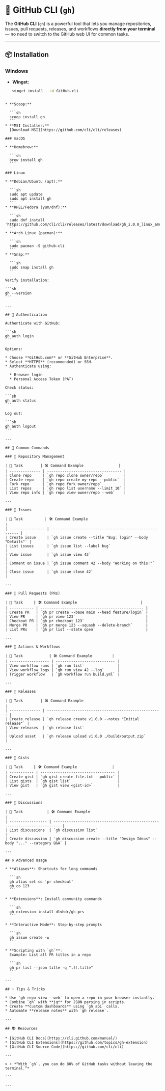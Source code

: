 # 🐙 GitHub CLI (`gh`)

The **GitHub CLI** (`gh`) is a powerful tool that lets you manage repositories, issues, pull requests, releases, and workflows **directly from your terminal** — no need to switch to the GitHub web UI for common tasks.

---

## 📦 Installation

### Windows

- **Winget:**
  ```sh
  winget install --id GitHub.cli
  ```

````

* **Scoop:**

  ```sh
  scoop install gh
  ```
* **MSI Installer:**
  [Download MSI](https://github.com/cli/cli/releases)

### macOS

* **Homebrew:**

  ```sh
  brew install gh
  ```

### Linux

* **Debian/Ubuntu (apt):**

  ```sh
  sudo apt update
  sudo apt install gh
  ```
* **RHEL/Fedora (yum/dnf):**

  ```sh
  sudo dnf install 'https://github.com/cli/cli/releases/latest/download/gh_2.0.0_linux_amd64.rpm'
  ```
* **Arch Linux (pacman):**

  ```sh
  sudo pacman -S github-cli
  ```
* **Snap:**

  ```sh
  sudo snap install gh
  ```

Verify installation:

```sh
gh --version
```

---

## 🔑 Authentication

Authenticate with GitHub:

```sh
gh auth login
```

Options:

* Choose **GitHub.com** or **GitHub Enterprise**.
* Select **HTTPS** (recommended) or SSH.
* Authenticate using:

  * Browser login
  * Personal Access Token (PAT)

Check status:

```sh
gh auth status
```

Log out:

```sh
gh auth logout
```

---

## 🚀 Common Commands

### 🔹 Repository Management

| 📂 Task        | 🛠️ Command Example                |
| -------------- | ---------------------------------- |
| Clone repo     | `gh repo clone owner/repo`         |
| Create repo    | `gh repo create my-repo --public`  |
| Fork repo      | `gh repo fork owner/repo`          |
| List repos     | `gh repo list username --limit 10` |
| View repo info | `gh repo view owner/repo --web`    |

---

### 🔹 Issues

| 📂 Task          | 🛠️ Command Example                                     |
| ---------------- | ------------------------------------------------------- |
| Create issue     | `gh issue create --title "Bug: login" --body "Details"` |
| List issues      | `gh issue list --label bug`                             |
| View issue       | `gh issue view 42`                                      |
| Comment on issue | `gh issue comment 42 --body "Working on this!"`         |
| Close issue      | `gh issue close 42`                                     |

---

### 🔹 Pull Requests (PRs)

| 📂 Task     | 🛠️ Command Example                             |
| ----------- | ----------------------------------------------- |
| Create PR   | `gh pr create --base main --head feature/login` |
| View PR     | `gh pr view 123`                                |
| Checkout PR | `gh pr checkout 123`                            |
| Merge PR    | `gh pr merge 123 --squash --delete-branch`      |
| List PRs    | `gh pr list --state open`                       |

---

### 🔹 Actions & Workflows

| 📂 Task            | 🛠️ Command Example         |
| ------------------ | --------------------------- |
| View workflow runs | `gh run list`               |
| View workflow logs | `gh run view 42 --log`      |
| Trigger workflow   | `gh workflow run build.yml` |

---

### 🔹 Releases

| 📂 Task        | 🛠️ Command Example                                  |
| -------------- | ---------------------------------------------------- |
| Create release | `gh release create v1.0.0 --notes "Initial release"` |
| View releases  | `gh release list`                                    |
| Upload asset   | `gh release upload v1.0.0 ./build/output.zip`        |

---

### 🔹 Gists

| 📂 Task     | 🛠️ Command Example                |
| ----------- | ---------------------------------- |
| Create gist | `gh gist create file.txt --public` |
| List gists  | `gh gist list`                     |
| View gist   | `gh gist view <gist-id>`           |

---

### 🔹 Discussions

| 📂 Task           | 🛠️ Command Example                                                       |
| ----------------- | ------------------------------------------------------------------------- |
| List discussions  | `gh discussion list`                                                      |
| Create discussion | `gh discussion create --title "Design Ideas" --body "..." --category Q&A` |

---

## ⚙️ Advanced Usage

* **Aliases**: Shortcuts for long commands

  ```sh
  gh alias set co 'pr checkout'
  gh co 123
  ```

* **Extensions**: Install community commands

  ```sh
  gh extension install dlvhdr/gh-prs
  ```

* **Interactive Mode**: Step-by-step prompts

  ```sh
  gh issue create -w
  ```

* **Scripting with `gh`**:
  Example: List all PR titles in a repo

  ```sh
  gh pr list --json title -q ".[].title"
  ```

---

## 💡 Tips & Tricks

* Use `gh repo view --web` to open a repo in your browser instantly.
* Combine `gh` with **jq** for JSON parsing in scripts.
* Create **custom dashboards** using `gh api` calls.
* Automate **release notes** with `gh release`.

---

## 📚 Resources

* [GitHub CLI Docs](https://cli.github.com/manual/)
* [GitHub CLI Extensions](https://github.com/topics/gh-extension)
* [GitHub CLI Source Code](https://github.com/cli/cli)

---

> ⚡ *“With `gh`, you can do 80% of GitHub tasks without leaving the terminal.”*

```

---

````
